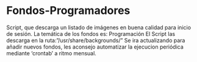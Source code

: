 # Fondos-Programadores
Script, que descarga un listado de imágenes en buena calidad para inicio de sesión.
La temática de los fondos es: Programación
El Script las descarga en la ruta:”/usr/share/backgrounds/”
Se ira actualizando para añadir nuevos fondos, les aconsejo automatizar la ejecucion periódica mediante ‘crontab’ a ritmo mensual.


